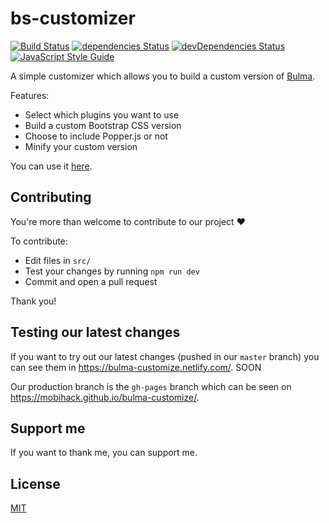 # bs-customizer

[![Build Status](https://img.shields.io/travis/mobihack/bulma-customize/master.svg?label=Build%20Status)](https://travis-ci.org/mobihack/bulma-customize)
[![dependencies Status](https://img.shields.io/david/mobihack/bulma-customize.svg)](https://david-dm.org/mobihack/bulma-customize)
[![devDependencies Status](https://img.shields.io/david/dev/mobihack/bulma-customize.svg)](https://david-dm.org/mobihack/bulma-customize?type=dev)
[![JavaScript Style Guide](https://img.shields.io/badge/code_style-standard-brightgreen.svg)](https://standardjs.com/)

A simple customizer which allows you to build a custom version of [Bulma](https://bulma.i/).

Features:

- Select which plugins you want to use
- Build a custom Bootstrap CSS version
- Choose to include Popper.js or not
- Minify your custom version

You can use it [here](https://mobihack.github.io/bulma-customize/).

## Contributing

You're more than welcome to contribute to our project :heart:

To contribute:

- Edit files in `src/`
- Test your changes by running `npm run dev`
- Commit and open a pull request

Thank you!

## Testing our latest changes

If you want to try out our latest changes (pushed in our `master` branch) you can see them in <https://bulma-customize.netlify.com/>. SOON

Our production branch is the `gh-pages` branch which can be seen on <https://mobihack.github.io/bulma-customize/>.

## Support me

If you want to thank me, you can support me.

## License

[MIT](./LICENSE)
